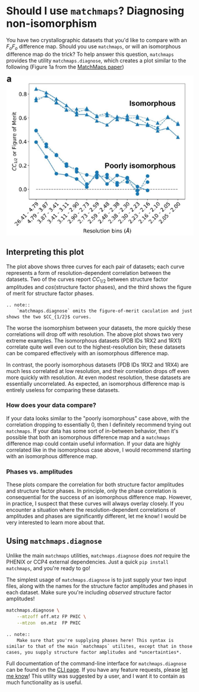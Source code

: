 # Should I use `matchmaps`? Diagnosing non-isomorphism

You have two crystallographic datasets that you'd like to compare with an $F_oF_o$ difference map. Should you use `matchmaps`, or will an isomorphous difference map do the trick? To help answer this question, `matchmaps` provides the utility `matchmaps.diagnose`, which creates a plot similar to the following (Figure 1a from the [MatchMaps paper](https://journals.iucr.org/j/issues/2024/03/00/ei5112/index.html))

![Figure 1a: resolution dependence of inter-dataset correlation](images/figure.jpg)

## Interpreting this plot

The plot above shows three curves for each pair of datasets; each curve represents a form of resolution-dependent correlation between the datasets.
Two of the curves report $CC_{1/2}$ between structure factor amplitudes and $cos(\textrm{structure factor phases}$), and the third shows the figure of merit for structure factor phases.

```{eval-rst}
.. note::
    `matchmaps.diagnose` omits the figure-of-merit caculation and just shows the two $CC_{1/2}$ curves.
```

The worse the isomorphism between your datasets, the more quickly these correlations will drop off with resolution. The above plot shows two very extreme examples. The isomorphous datasets (PDB IDs 1RX2 and 1RX1) correlate quite well even out to the highest-resolution bin; these datasets can be compared effectively with an isomorphous difference map.

In contrast, the poorly isomorphous datasets (PDB IDs 1RX2 and 1RX4) are much less correlated at low resolution, and their correlation drops off even more quickly with resolution. At even modest resolution, these datasets are essentially uncorrelated. As expected, an isomorphous difference map is entirely useless for comparing these datasets.

### How does your data compare?

If your data looks similar to the "poorly isomorphous" case above, with the correlation dropping to essentially 0, then I definitely recommend trying out `matchmaps`. If your data has some sort of in-between behavior, then it's possible that both an isomorphous difference map and a `matchmaps` difference map could contain useful information. If your data are highly correlated like in the isomorphous case above, I would recommend starting with an isomorphous difference map.

### Phases vs. amplitudes

These plots compare the correlation for both structure factor amplitudes and structure factor phases. In principle, only the phase correlation is consequential for the success of an isomorphous difference map. However, in practice, I suspect that these curves will always overlay closely. If you encounter a situation where the resolution-dependent correlations of amplitudes and phases are significantly different, let me know! I would be very interested to learn more about that.

## Using `matchmaps.diagnose`

Unlike the main `matchmaps` utilities, `matchmaps.diagnose` does *not* require the PHENIX or CCP4 external dependencies. Just a quick `pip install matchmaps`, and you're ready to go!

The simplest usage of `matchmaps.diagnose` is to just supply your two input files, along with the names for the structure factor amplitudes and phases in each dataset. Make sure you're including *observed* structure factor amplitudes!

```bash
matchmaps.diagnose \
    --mtzoff off.mtz FP PHIC \
    --mtzon  on.mtz  FP PHIC
```

```{eval-rst}
.. note::
    Make sure that you're supplying phases here! This syntax is similar to that of the main `matchmaps` utilites, except that in those cases, you supply structure factor amplitudes and *uncertainties*.
```

Full documentation of the command-line interface for `matchmaps.diagnose` can be found on the [CLI page](cli.md#matchmaps-diagnose). If you have any feature requests, please [let me know](https://github.com/rs-station/matchmaps/issues)! This utility was suggested by a user, and I want it to contain as much functionality as is useful.
